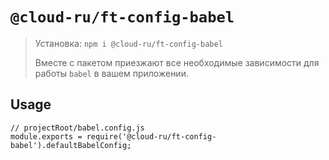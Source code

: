# `@cloud-ru/ft-config-babel`

> Установка: `npm i @cloud-ru/ft-config-babel`
> 
> Вместе с пакетом приезжают все необходимые зависимости для работы `babel` в вашем приложении.

## Usage

```
// projectRoot/babel.config.js
module.exports = require('@cloud-ru/ft-config-babel').defaultBabelConfig;
```
